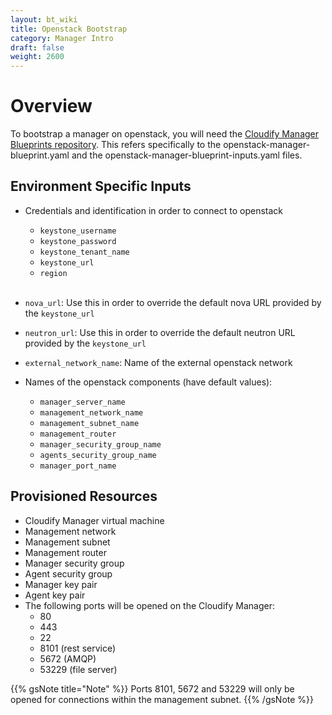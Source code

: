 ```yaml
---
layout: bt_wiki
title: Openstack Bootstrap
category: Manager Intro
draft: false
weight: 2600
---
```


# Overview

To bootstrap a manager on openstack, you will need the [Cloudify Manager Blueprints repository](https://github.com/cloudify-cosmo/cloudify-manager-blueprints). 
This refers specifically to the openstack-manager-blueprint.yaml and the openstack-manager-blueprint-inputs.yaml files.

## Environment Specific Inputs

- Credentials and identification in order to connect to openstack
    - `keystone_username`
    - `keystone_password`
    - `keystone_tenant_name`
    - `keystone_url`
    - `region`
<br></br>
- `nova_url`: Use this in order to override the default nova URL provided by the `keystone_url`
- `neutron_url`: Use this in order to override the default neutron URL provided by the `keystone_url`
- `external_network_name`: Name of the external openstack network

- Names of the openstack components (have default values):
    - `manager_server_name`
    - `management_network_name`
    - `management_subnet_name`
    - `management_router`
    - `manager_security_group_name`
    - `agents_security_group_name`
    - `manager_port_name`

## Provisioned Resources

- Cloudify Manager virtual machine
- Management network
- Management subnet
- Management router
- Manager security group
- Agent security group
- Manager key pair
- Agent key pair
- The following ports will be opened on the Cloudify Manager:
    - 80
    - 443
    - 22
    - 8101 (rest service)
    - 5672 (AMQP)
    - 53229 (file server)

{{% gsNote title="Note" %}}
Ports 8101, 5672 and 53229 will only be opened for connections within the management subnet.
{{% /gsNote %}}